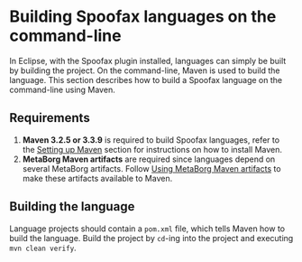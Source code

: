 # Building Spoofax languages on the command-line

In Eclipse, with the Spoofax plugin installed, languages can simply be built by building the project. On the command-line, Maven is used to build the language. This section describes how to build a Spoofax language on the command-line using Maven.

## Requirements

1. **Maven 3.2.5 or 3.3.9** is required to build Spoofax languages, refer to the [Setting up Maven](/dev/maven/#setting-up-maven) section for instructions on how to install Maven.
2. **MetaBorg Maven artifacts** are required since languages depend on several MetaBorg artifacts. Follow [Using MetaBorg Maven artifacts](/dev/maven/#using-metaborg-maven-artifacts) to make these artifacts available to Maven.

## Building the language

Language projects should contain a `pom.xml` file, which tells Maven how to build the language. Build the project by `cd`-ing into the project and executing `mvn clean verify`. 
